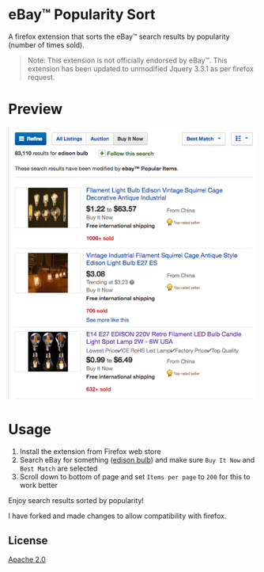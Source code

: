 # eBay™ Popularity Sort

A firefox extension that sorts the eBay™ search results by popularity (number of times sold).

> Note: This extension is not officially endorsed by eBay™.
> This extension has been updated to unmodified Jquery 3.3.1 as per firefox request.

# Preview

<img src="assets/img/preview.png" width="550">

# Usage

1. Install the extension from Firefox web store
2. Search eBay for something ([edison bulb](http://www.ebay.com/sch/i.html?LH_BIN=1&_from=R40&_sacat=0&_sop=12&_nkw=edison+bulb&_ipg=200&rt=nc)) and make sure `Buy It Now` and `Best Match` are selected
3. Scroll down to bottom of page and set `Items per page` to `200` for this to work better

Enjoy search results sorted by popularity!

I have forked and made changes to allow compatibility with firefox.

## License

[Apache 2.0](LICENSE)
